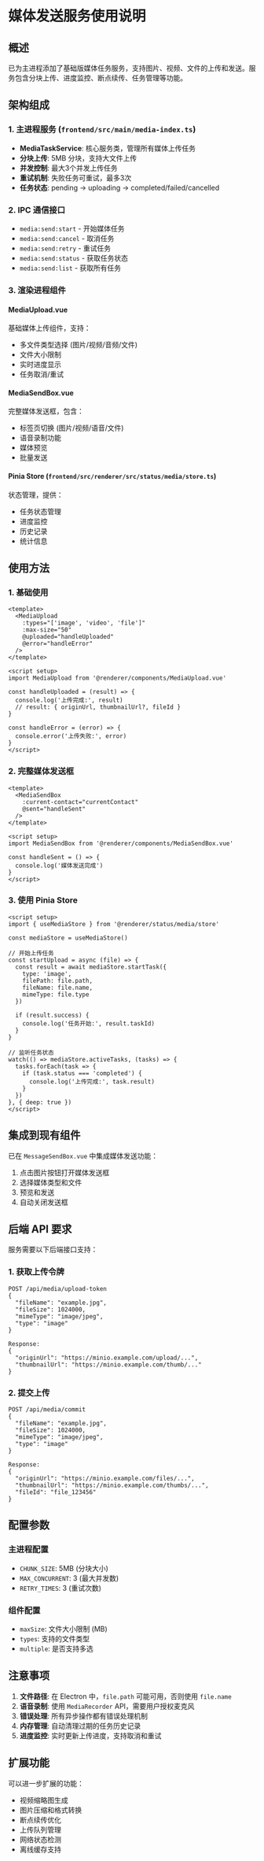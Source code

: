 # 媒体发送服务使用说明

## 概述

已为主进程添加了基础版媒体任务服务，支持图片、视频、文件的上传和发送。服务包含分块上传、进度监控、断点续传、任务管理等功能。

## 架构组成

### 1. 主进程服务 (`frontend/src/main/media-index.ts`)
- **MediaTaskService**: 核心服务类，管理所有媒体上传任务
- **分块上传**: 5MB 分块，支持大文件上传
- **并发控制**: 最大3个并发上传任务
- **重试机制**: 失败任务可重试，最多3次
- **任务状态**: pending → uploading → completed/failed/cancelled

### 2. IPC 通信接口
- `media:send:start` - 开始媒体任务
- `media:send:cancel` - 取消任务
- `media:send:retry` - 重试任务
- `media:send:status` - 获取任务状态
- `media:send:list` - 获取所有任务

### 3. 渲染进程组件

#### MediaUpload.vue
基础媒体上传组件，支持：
- 多文件类型选择 (图片/视频/音频/文件)
- 文件大小限制
- 实时进度显示
- 任务取消/重试

#### MediaSendBox.vue
完整媒体发送框，包含：
- 标签页切换 (图片/视频/语音/文件)
- 语音录制功能
- 媒体预览
- 批量发送

#### Pinia Store (`frontend/src/renderer/src/status/media/store.ts`)
状态管理，提供：
- 任务状态管理
- 进度监控
- 历史记录
- 统计信息

## 使用方法

### 1. 基础使用

```vue
<template>
  <MediaUpload
    :types="['image', 'video', 'file']"
    :max-size="50"
    @uploaded="handleUploaded"
    @error="handleError"
  />
</template>

<script setup>
import MediaUpload from '@renderer/components/MediaUpload.vue'

const handleUploaded = (result) => {
  console.log('上传完成:', result)
  // result: { originUrl, thumbnailUrl?, fileId }
}

const handleError = (error) => {
  console.error('上传失败:', error)
}
</script>
```

### 2. 完整媒体发送框

```vue
<template>
  <MediaSendBox
    :current-contact="currentContact"
    @sent="handleSent"
  />
</template>

<script setup>
import MediaSendBox from '@renderer/components/MediaSendBox.vue'

const handleSent = () => {
  console.log('媒体发送完成')
}
</script>
```

### 3. 使用 Pinia Store

```vue
<script setup>
import { useMediaStore } from '@renderer/status/media/store'

const mediaStore = useMediaStore()

// 开始上传任务
const startUpload = async (file) => {
  const result = await mediaStore.startTask({
    type: 'image',
    filePath: file.path,
    fileName: file.name,
    mimeType: file.type
  })

  if (result.success) {
    console.log('任务开始:', result.taskId)
  }
}

// 监听任务状态
watch(() => mediaStore.activeTasks, (tasks) => {
  tasks.forEach(task => {
    if (task.status === 'completed') {
      console.log('上传完成:', task.result)
    }
  })
}, { deep: true })
</script>
```

## 集成到现有组件

已在 `MessageSendBox.vue` 中集成媒体发送功能：

1. 点击图片按钮打开媒体发送框
2. 选择媒体类型和文件
3. 预览和发送
4. 自动关闭发送框

## 后端 API 要求

服务需要以下后端接口支持：

### 1. 获取上传令牌
```
POST /api/media/upload-token
{
  "fileName": "example.jpg",
  "fileSize": 1024000,
  "mimeType": "image/jpeg",
  "type": "image"
}

Response:
{
  "originUrl": "https://minio.example.com/upload/...",
  "thumbnailUrl": "https://minio.example.com/thumb/..."
}
```

### 2. 提交上传
```
POST /api/media/commit
{
  "fileName": "example.jpg",
  "fileSize": 1024000,
  "mimeType": "image/jpeg",
  "type": "image"
}

Response:
{
  "originUrl": "https://minio.example.com/files/...",
  "thumbnailUrl": "https://minio.example.com/thumbs/...",
  "fileId": "file_123456"
}
```

## 配置参数

### 主进程配置
- `CHUNK_SIZE`: 5MB (分块大小)
- `MAX_CONCURRENT`: 3 (最大并发数)
- `RETRY_TIMES`: 3 (重试次数)

### 组件配置
- `maxSize`: 文件大小限制 (MB)
- `types`: 支持的文件类型
- `multiple`: 是否支持多选

## 注意事项

1. **文件路径**: 在 Electron 中，`file.path` 可能可用，否则使用 `file.name`
2. **语音录制**: 使用 `MediaRecorder` API，需要用户授权麦克风
3. **错误处理**: 所有异步操作都有错误处理机制
4. **内存管理**: 自动清理过期的任务历史记录
5. **进度监控**: 实时更新上传进度，支持取消和重试

## 扩展功能

可以进一步扩展的功能：
- 视频缩略图生成
- 图片压缩和格式转换
- 断点续传优化
- 上传队列管理
- 网络状态检测
- 离线缓存支持
